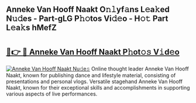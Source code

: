 ## Anneke Van Hooff Naakt O𝚗𝚕yf𝚊ns L𝚎a𝚔ed N𝚞𝚍es - Part-gLG P𝚑𝚘tos Vi𝚍𝚎o - H𝚘𝚝 Part L𝚎a𝚔s hMefZ

# <h2><a href="http://kfeb8r8.oniu.top/?m=Anneke+Van+Hooff+Naakt">🔗👉 🔴 Anneke Van Hooff Naakt P𝚑ot𝚘𝚜 V𝚒d𝚎o</a></h2>

[![Anneke Van Hooff Naakt Nu𝚍e𝚜](https://i.imgur.com/0qMVB7G.gif)](http://kfeb8r8.oniu.top/?m=Anneke+Van+Hooff+Naakt)
Online thought leader Anneke Van Hooff Naakt, known for publishing dance and lifestyle material, consisting of presentations and personal vlogs. Versatile stagehand Anneke Van Hooff Naakt, known for their exceptional skills and accomplishments in supporting various aspects of live performances.  
